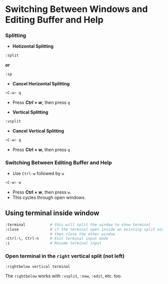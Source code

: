 # Switching Between Windows and Editing Buffer and Help

### Splitting
 * **Hotizontal Splitting**
```bash
:split
```
***or***
```bash
:sp
```
 * **Cancel Horizontal Splitting**
```bash
<C-w> q
```
- Press ***Ctrl + w***, then press `q`
 * **Vertical Splitting**
```bash
:vsplit
```
 * **Cancel Vertical Splitting**
```bash
<C-w> q
```
- Press **Ctrl + w**, then press `q`
### Switching Between Editing Buffer and Help
 * Use `Ctrl-w` followed by `w`
```bash
<C-w> w
```
   * Press **Ctrl + w**, then press `w`.
   * This cycles through open windows.


## Using terminal inside window
```bash
:terminal           # this will split the window to show terminal
:close              # if the terminal open inside an existing split window,
                    # then close the other window
:Ctrl-\, Ctrl-n     # Exit terminal input mode
:i                  # Resume terminal input
```

### Open terminal in the `right` vertical split (not left)
```
:rightbelow vertical terminal
```
The `rightbelow` works with `:vsplit`, `:new`, `:edit`, etc. too.
